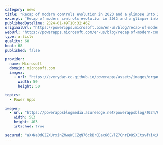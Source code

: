 ```yaml
---
category: news
title: "Recap of modern controls evolution in 2023 and a glimpse into 2024 innovations"
excerpt: "Recap of modern controls evolution in 2023 and a glimpse into 2024 innovations\n"
publishedDateTime: 2024-01-09T10:32:46Z
originalUrl: "https://powerapps.microsoft.com/en-us/blog/recap-of-modern-controls-evolution-in-2023-and-a-glimpse-into-2024-innovations/"
webUrl: "https://powerapps.microsoft.com/en-us/blog/recap-of-modern-controls-evolution-in-2023-and-a-glimpse-into-2024-innovations/"
type: article
quality: 68
heat: 68
published: false

provider:
  name: Microsoft
  domain: microsoft.com
  images:
    - url: "https://everyday-cc.github.io/powerapps/assets/images/organizations/microsoft.com-50x50.jpg"
      width: 50
      height: 50

topics:
  - Power Apps

images:
  - url: "https://powerappsblogmedia.azureedge.net/powerappsblog/2024/01/Styling-options.png"
    width: 583
    height: 403
    isCached: true

secured: "aX+Na0dGZZKUrxinZMweWCCZgN76ckBrQEax66E/lZ7CnrEO8SXCtsvdYi4iU5aNnh7zCmJ6kV1mjHHRu/8mnoeeEx3qXaIQ2tl9iPJZU8Cbi+G7YC5V45/QF3mVYq1UtEOxPDzvNb91INC6A0xkrA8vOXZvuLJPl5QVftarmkupKc671Ter/OApMErJ/83iOUUrPcPjNvY+kZB7EMUddhIUeqf3Y7Obep5vuu3NMiTKgrYrC+HrqTw4tMC8mmNL4ZzxYO+sSKgw0ECV8fWgPGWNstN5TEpfbiNoGimvujj2ZcxRFbNVGhXv0RSl284MbQnNgzB7g1r+bI8edX/Y4jVSABnFS36LCYW6sZb7X+Q=;ORA0voes5hwa4nb72J5IGw=="
---
```


